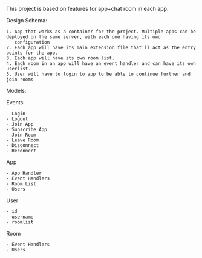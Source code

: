 This project is based on features for app+chat room in each app.


Design Schema:
    
    1. App that works as a container for the project. Multiple apps can be deployed on the same server, with each one having its owd
       configuration
    2. Each app will have its main extension file that'll act as the entry points for the app.
    3. Each app will have its own room list.
    4. Each room in an app will have an event handler and can have its own userlist.
    5. User will have to login to app to be able to continue further and join rooms

Models:

Events:

    - Login
    - Logout
    - Join App
    - Subscribe App
    - Join Room
    - Leave Room
    - Disconnect
    - Reconnect

App

    - App Handler
    - Event Handlers
    - Room List
    - Users

User

    - id
    - username
    - roomlist

Room

    - Event Handlers
    - Users
